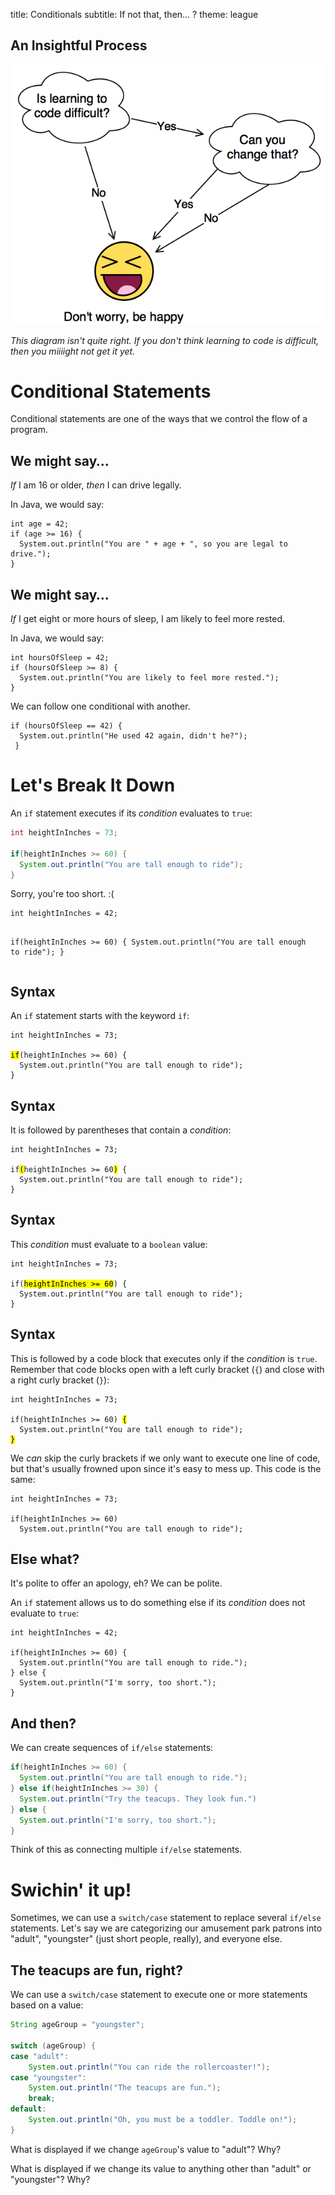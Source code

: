 title: Conditionals
subtitle: If not that, then… ?
theme: league

## An Insightful Process

![No worries](./resources/no-worries.png)

*This diagram isn't quite right. If you don't think learning to code is difficult, then you miiiight not get it yet.*

# Conditional Statements

Conditional statements are one of the ways that we control the flow of a program.

## We might say…

*If* I am 16 or older, *then* I can drive legally.

<div class="fragment">
<p>In Java, we would say:</p>
<pre><code class="language-java">int age = 42;
if (age >= 16) {
  System.out.println("You are " + age + ", so you are legal to drive.");
}</code></pre>
</div>

## We might say…

*If* I get eight or more hours of sleep, I am likely to feel more rested.

<div class="fragment">
<p>In Java, we would say:</p>
<pre><code class="language-java">int hoursOfSleep = 42;
if (hoursOfSleep >= 8) {
  System.out.println("You are likely to feel more rested.");
}</code></pre>
</div>

<div class="fragment">
<p>We can follow one conditional with another.</p>
<pre><code class="language-java">if (hoursOfSleep == 42) {
  System.out.println("He used 42 again, didn't he?");
 }</code></pre>
</div>

# Let's Break It Down

An `if` statement executes if its *condition* evaluates to `true`:

```java
int heightInInches = 73;

if(heightInInches >= 60) {
  System.out.println("You are tall enough to ride");
}
```

<div class="fragment">
<p>Sorry, you're too short. :(</p>
<pre><code class="language-java">int heightInInches = 42;

if(heightInInches >= 60) {
  System.out.println("You are tall enough to ride");
}</code></pre>
</div>

## Syntax

An `if` statement starts with the keyword `if`:
<pre><code class="language-java" data-noescape>int heightInInches = 73;

<mark>if</mark>(heightInInches >= 60) {
  System.out.println("You are tall enough to ride");
}</code></pre>

## Syntax

It is followed by parentheses that contain a *condition*:
<pre><code class="language-java" data-noescape>int heightInInches = 73;

if<mark>(</mark>heightInInches >= 60<mark>)</mark> {
  System.out.println("You are tall enough to ride");
}</code></pre>

## Syntax

This *condition* must evaluate to a `boolean` value:
<pre><code class="language-java" data-noescape>int heightInInches = 73;

if(<mark>heightInInches >= 60</mark>) {
  System.out.println("You are tall enough to ride");
}</code></pre>

## Syntax

This is followed by a code block that executes only if the *condition* is `true`. Remember that code blocks open with a left curly bracket (`{`) and close with a right curly bracket (`}`):
<pre><code class="language-java" data-noescape>int heightInInches = 73;

if(heightInInches >= 60) <mark>{</mark>
  System.out.println("You are tall enough to ride");
<mark>}</mark></code></pre>

We *can* skip the curly brackets if we only want to execute one line of code, but that's usually frowned upon since it's easy to mess up. This code is the same:

<pre><code class="language-java" data-noescape>int heightInInches = 73;

if(heightInInches >= 60) 
  System.out.println("You are tall enough to ride");</code></pre>

## Else what?

It's polite to offer an apology, eh? We can be polite.

An `if` statement allows us to do something else if its *condition* does not evaluate to `true`:

<pre><code class="language-java" data-noescape>int heightInInches = 42;

if(heightInInches >= 60) {
  System.out.println("You are tall enough to ride.");
} else {
  System.out.println("I'm sorry, too short.");
}</code></pre>

## And then?

We can create sequences of `if/else` statements:

```java
if(heightInInches >= 60) {
  System.out.println("You are tall enough to ride.");
} else if(heightInInches >= 30) {
  System.out.println("Try the teacups. They look fun.")
} else {
  System.out.println("I'm sorry, too short.");
}
```

Think of this as connecting multiple `if/else` statements.

# Swichin' it up!

Sometimes, we can use a `switch/case` statement to replace several `if/else` statements. Let's say we are categorizing our amusement park patrons into "adult", "youngster" (just short people, really), and everyone else.

## The teacups are fun, right?

We can use a `switch/case` statement to execute one or more statements based on a value:

```java
String ageGroup = "youngster";

switch (ageGroup) {
case "adult":
	System.out.println("You can ride the rollercoaster!");
case "youngster":
	System.out.println("The teacups are fun.");
	break;
default:
	System.out.println("Oh, you must be a toddler. Toddle on!");
}
```

What is displayed if we change `ageGroup`'s value to "adult"? Why?

What is displayed if we change its value to anything other than "adult" or "youngster"? Why?
